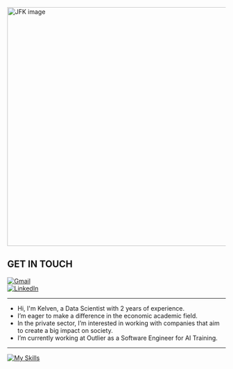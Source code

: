 <img src="https://annotatedgilmoregirls.com/wp-content/uploads/2022/05/jfk.jpg" alt="JFK image" style="width:550px; height:auto;">

## GET IN TOUCH

[![Gmail](https://img.shields.io/badge/Gmail-D14836?style=for-the-badge&logo=gmail&logoColor=white)](mailto:kelvenalca.professional@gmail.com)  
[![LinkedIn](https://img.shields.io/badge/LinkedIn-0077B5?style=for-the-badge&logo=linkedin&logoColor=white)](https://www.linkedin.com/in/kelvenalca/)

---

- Hi, I'm Kelven, a Data Scientist with 2 years of experience.
- I’m eager to make a difference in the economic academic field.
- In the private sector, I’m interested in working with companies that aim to create a big impact on society.
- I’m currently working at Outlier as a Software Engineer for AI Training.

---

[![My Skills](https://skillicons.dev/icons?i=py,sklearn,mongodb,sqlite,git,bash&theme=dark)](https://skillicons.dev)
